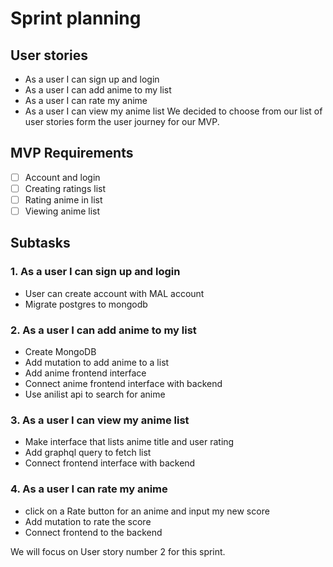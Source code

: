 # Sprint planning
## User stories
- As a user I can sign up and login
- As a user I can add anime to my list
- As a user I can rate my anime
- As a user I can view my anime list
We decided to choose from our list of user stories form the user journey for our MVP.
## MVP Requirements
- [ ] Account and login 
- [ ] Creating ratings list
- [ ] Rating anime in list
- [ ] Viewing anime list
## Subtasks
### 1.  As a user I can sign up and login 
- User can create account with MAL account
- Migrate postgres to mongodb
### 2. As a user I can add anime to my list
- Create MongoDB
- Add mutation to add anime to a list
- Add anime frontend interface
- Connect anime frontend interface with backend
- Use anilist api to search for anime
### 3. As a user I can view my anime list
- Make interface that lists anime title and user rating
- Add graphql query to fetch list
- Connect frontend interface with backend
### 4. As a user I can rate my anime
- click on a Rate button for an anime and input my new score
- Add mutation to rate the score
- Connect frontend to the backend

We will focus on User story number 2 for this sprint.
